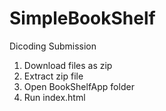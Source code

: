 # SimpleBookShelf
Dicoding Submission 

1. Download files as zip
2. Extract zip file
3. Open BookShelfApp folder
4. Run index.html
